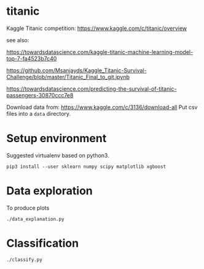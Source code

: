 # titanic
Kaggle Titanic competition: https://www.kaggle.com/c/titanic/overview

see also:

https://towardsdatascience.com/kaggle-titanic-machine-learning-model-top-7-fa4523b7c40

https://github.com/Msanjayds/Kaggle_Titanic-Survival-Challenge/blob/master/Titanic_Final_to_git.ipynb

https://towardsdatascience.com/predicting-the-survival-of-titanic-passengers-30870ccc7e8

Download data from: https://www.kaggle.com/c/3136/download-all
Put csv files into a ```data``` directory.

# Setup environment

Suggested virtualenv based on python3. 

```
pip3 install --user sklearn numpy scipy matplotlib xgboost
```

# Data exploration
To produce plots

```
./data_explanation.py
```

# Classification

```
./classify.py
```

